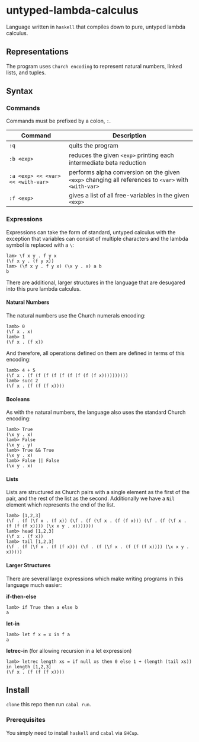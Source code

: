 # untyped-lambda-calculus

Language written in `haskell` that compiles down to pure, untyped lambda calculus.

## Representations

The program uses `Church encoding` to represent natural numbers, linked lists, and tuples.

## Syntax

### Commands

Commands must be prefixed by a colon, `:`.

| Command                           | Description                                                                                         |
|-----------------------------------|-----------------------------------------------------------------------------------------------------|
| `:q`                              | quits the program                                                                                   |
| `:b <exp>`                        | reduces the given `<exp>` printing each intermediate beta reduction                                 |
| `:a <exp> << <var> << <with-var>` | performs alpha conversion on the given `<exp>` changing all references to `<var>` with `<with-var>` |
| `:f <exp>`                        | gives a list of all free-variables in the given `<exp>`                                             |

### Expressions

Expressions can take the form of standard, untyped calculus with the exception that variables can consist of multiple characters and the lambda symbol is replaced with a `\`:

```
lam> \f x y . f y x
(\f x y . (f y x))
lam> (\f x y . f y x) (\x y . x) a b
b
```

There are additional, larger structures in the language that are desugared into this pure lambda calculus.

#### Natural Numbers

The natural numbers use the Church numerals encoding:

```
lamb> 0
(\f x . x)
lamb> 1
(\f x . (f x))
```

And therefore, all operations defined on them are defined in terms of this encoding:

```
lamb> 4 + 5
(\f x . (f (f (f (f (f (f (f (f (f x))))))))))
lamb> succ 2
(\f x . (f (f (f x))))
```

#### Booleans

As with the natural numbers, the language also uses the standard Church encoding:

```
lamb> True
(\x y . x)
lamb> False
(\x y . y)
lamb> True && True
(\x y . x)
lamb> False || False
(\x y . x)
```

#### Lists

Lists are structured as Church pairs with a single element as the first of the pair, and the rest of the list as the second. Additionally we have a `Nil` element which represents the end of the list.

```
lamb> [1,2,3]
(\f . (f (\f x . (f x)) (\f . (f (\f x . (f (f x))) (\f . (f (\f x . (f (f (f x)))) (\x x y . x)))))))
lamb> head [1,2,3]
(\f x . (f x))
lamb> tail [1,2,3]
(\f . (f (\f x . (f (f x))) (\f . (f (\f x . (f (f (f x)))) (\x x y . x)))))
```

#### Larger Structures

There are several large expressions which make writing programs in this language much easier:

**if-then-else**

```
lamb> if True then a else b
a
```

**let-in**

```
lamb> let f x = x in f a
a
```

**letrec-in**
(for allowing recursion in a let expression)

```
lamb> letrec length xs = if null xs then 0 else 1 + (length (tail xs)) in length [1,2,3]
(\f x . (f (f (f x))))
```

## Install

`clone` this repo then run `cabal run`.

### Prerequisites

You simply need to install `haskell` and `cabal` via `GHCup`.
